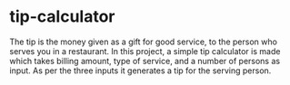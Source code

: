 # tip-calculator
The tip is the money given as a gift for good service, to the person who serves you in a restaurant. In this project, a simple tip calculator is made which takes billing amount, type of service, and a number of persons as input. As per the three inputs it generates a tip for the serving person.
